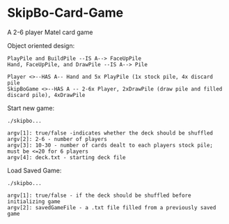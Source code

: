 # SkipBo-Card-Game
A 2-6 player Matel card game

Object oriented design:   
		
	PlayPile and BuildPile --IS A--> FaceUpPile
	Hand, FaceUpPile, and DrawPile --IS A--> Pile
    
  	Player <>--HAS A-- Hand and 5x PlayPile (1x stock pile, 4x discard pile
  	SkipBoGame <>--HAS A -- 2-6x Player, 2xDrawPile (draw pile and filled discard pile), 4xDrawPile
 
 
 Start new game: 
    
    ./skipbo...
 
    argv[1]: true/false -indicates whether the deck should be shuffled   
    argv[2]: 2-6 - number of players
    argv[3]: 10-30 - number of cards dealt to each players stock pile; must be <=20 for 6 players
    argv[4]: deck.txt - starting deck file
    
  Load Saved Game: 
  
    ./skipbo...
    
    argv[1]: true/false - if the deck should be shuffled before initializing game
    argv[2]: savedGameFile - a .txt file filled from a previously saved game

